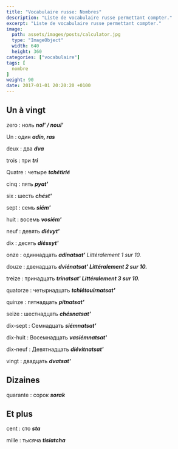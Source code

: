 ```yaml
---
title: "Vocabulaire russe: Nombres"
description: "Liste de vocabulaire russe permettant compter."
excerpt: "Liste de vocabulaire russe permettant compter."
image:
  path: assets/images/posts/calculator.jpg
  type: "ImageObject"
  width: 640
  height: 360
categories: ["vocabulaire"]
tags: [
  nombre
]
weight: 90
date: 2017-01-01 20:20:20 +0100
---
```


## Un à vingt

zero
: ноль
*__nol' / noul'__*

Un
: один
*__adin, ras__*

deux
: два
*__dva__*

trois
: три
*__tri__*

Quatre
: четыре
*__tchétirié__*

cinq
: пять
*__pyat'__*

six
: шесть
*__chést'__*

sept
: семь
*__siém'__*

huit
: восемь
*__vosiém'__*

neuf
: девять
*__diévyt'__*

dix
: десять
*__diéssyt'__*

onze
: одиннадцать
*__adinatsat'__ Littéralement 1 sur 10.*

douze
: двенадцать
*__dviénatsat' Littéralement 2 sur 10.__*

treize
: тринадцать
*__trinatsat' Littéralement 3 sur 10.__*

quatorze
: четырнадцать
*__tchiétouirnatsat'__*

quinze
: пятнадцать
*__pitnatsat'__*

seize
: шестнадцать
*__chésnatsat'__*

dix-sept
: Семнадцать
*__siémnatsat'__*

dix-huit
: Восемнадцать
*__vasiémnatsat'__*

dix-neuf
: Девятнадцать
*__diévitnatsat'__*

vingt
: двадцать
*__dvatsat'__*


## Dizaines

quarante
: сорок
*__sorak__*


## Et plus

cent
: сто
*__sta__*

mille
: тысяча
*__tisiatcha__*
